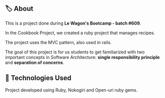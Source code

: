 
## 🏷 About

This is a project done during **Le Wagon's Bootcamp - batch #609**.

In the Cookbook Project, we created a ruby project that manages recipes.

The project uses the MVC pattern, also used in rails.

The goal of this project is for us students to get familiarized with two important concepts in Software Architecture: **single responsibility principle** and **separation of concerns**.

## 📝 Technologies Used
Project developed using Ruby, Nokogiri and Open-uri  ruby gems.
